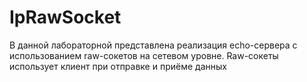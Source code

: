 # IpRawSocket
В данной лабораторной представлена реализация echo-сервера с использованием raw-сокетов на сетевом уровне. Raw-сокеты использует клиент при отправке и приёме данных
